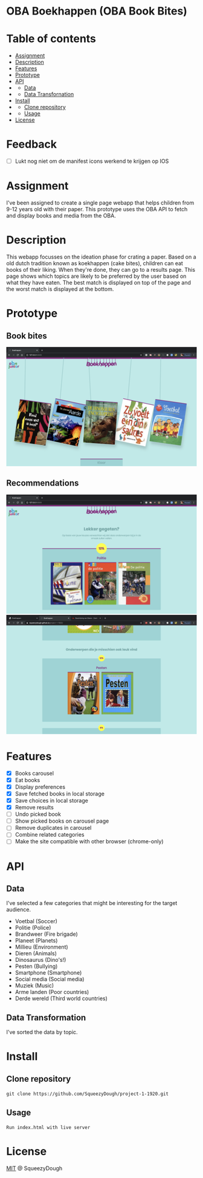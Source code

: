 # OBA Boekhappen (OBA Book Bites)

# Table of contents
* [Assignment](#Assignment)
* [Description](#Description)
* [Features](#Features)
* [Prototype](#Prototype)
* [API](#API)
* * [Data](#Data)
* * [Data Transfornation](#Data-Transformation)
* [Install](#Install)
* * [Clone repository](#Clone-repo)
* * [Usage](#Usage)
* [License](#License)

# Feedback
- [ ] Lukt nog niet om de manifest icons werkend te krijgen op IOS

<a name="Assignment"></a>
# Assignment
I've been assigned to create a single page webapp that helps children from 9-12 years old with their paper. This prototype uses the OBA API to fetch and display books and media from the OBA.

<a name="Description"></a>
# Description
This webapp focusses on the ideation phase for crating a paper. Based on a old dutch tradition known as koekhappen (cake bites), children can eat books of their liking. When they're done, they can go to a results page. This page shows which topics are likely to be preferred by the user based on what they have eaten. The best match is displayed on top of the page and the worst match is displayed at the bottom.

<a name="Prototype"></a>
# Prototype
## Book bites
![](https://github.com/SqueezyDough/project-1-1920/blob/master/github/carousel.png?)		
## Recommendations		
![](https://github.com/SqueezyDough/project-1-1920/blob/master/github/res1.png?)		
![](https://github.com/SqueezyDough/project-1-1920/blob/master/github/res2.png?)		


<a name="Features"></a>
# Features
- [X] Books carousel
- [X] Eat books
- [X] Display preferences
- [X] Save fetched books in local storage
- [X] Save choices in local storage
- [X] Remove results
- [ ] Undo picked book
- [ ] Show picked books on carousel page
- [ ] Remove duplicates in carousel
- [ ] Combine related categories
- [ ] Make the site compatible with other browser (chrome-only)

<a name="API"></a>
# API

<a name="Data"></a>
## Data
I've selected a few categories that might be interesting for the target audience.

* Voetbal (Soccer)
* Politie (Police)
* Brandweer (Fire brigade)
* Planeet (Planets)
* Millieu (Environment)
* Dieren (Animals)
* Dinosaurus (Dino's!)
* Pesten (Bullying)
* Smartphone (Smartphone)
* Social media (Social media)
* Muziek (Music)
* Arme landen (Poor countries)
* Derde wereld (Third world countries)

<a name="Data-Transformation"></a>
## Data Transformation
I've sorted the data by topic.

<a name="Install"></a>
# Install
<a name="Clone-repo"></a>
## Clone repository
`git clone https://github.com/SqueezyDough/project-1-1920.git`

<a name="Usage"></a>
## Usage
`Run index.html with live server`

<a name="License"></a>
# License
[MIT](https://github.com/SqueezyDough/frontend-applications/blob/master/LICENSE) @ SqueezyDough
